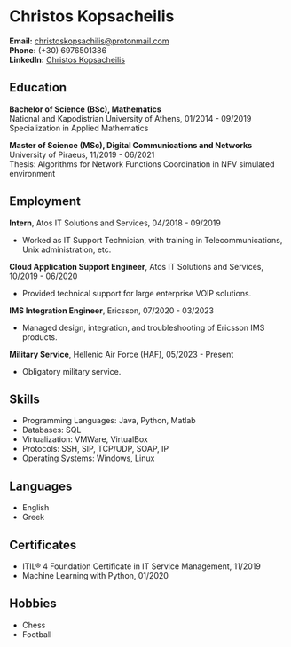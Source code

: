 # Christos Kopsacheilis

**Email:** [christoskopsachilis@protonmail.com](mailto:christoskopsachilis@protonmail.com)  
**Phone:** (+30) 6976501386  
**LinkedIn:** [Christos Kopsacheilis](https://www.linkedin.com/in/christos-kopsacheilis-6b9309143/)

## Education
**Bachelor of Science (BSc), Mathematics**  
National and Kapodistrian University of Athens, 01/2014 - 09/2019  
Specialization in Applied Mathematics

**Master of Science (MSc), Digital Communications and Networks**  
University of Piraeus, 11/2019 - 06/2021  
Thesis: Algorithms for Network Functions Coordination in NFV simulated environment

## Employment
**Intern**, Atos IT Solutions and Services, 04/2018 - 09/2019  
- Worked as IT Support Technician, with training in Telecommunications, Unix administration, etc.

**Cloud Application Support Engineer**, Atos IT Solutions and Services, 10/2019 - 06/2020  
- Provided technical support for large enterprise VOIP solutions.

**IMS Integration Engineer**, Ericsson, 07/2020 - 03/2023  
- Managed design, integration, and troubleshooting of Ericsson IMS products.

**Military Service**, Hellenic Air Force (HAF), 05/2023 - Present  
- Obligatory military service.

## Skills
- Programming Languages: Java, Python, Matlab
- Databases: SQL
- Virtualization: VMWare, VirtualBox
- Protocols: SSH, SIP, TCP/UDP, SOAP, IP
- Operating Systems: Windows, Linux

## Languages
- English
- Greek

## Certificates
- ITIL® 4 Foundation Certificate in IT Service Management, 11/2019
- Machine Learning with Python, 01/2020

## Hobbies
- Chess
- Football
